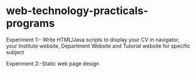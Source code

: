 # web-technology-practicals-programs

Experiment 1:- Write HTML/Java scripts to display your CV in navigator, your Institute website, Department Website and Tutorial
website for specific subject

Experiment 2:-Static web page design

